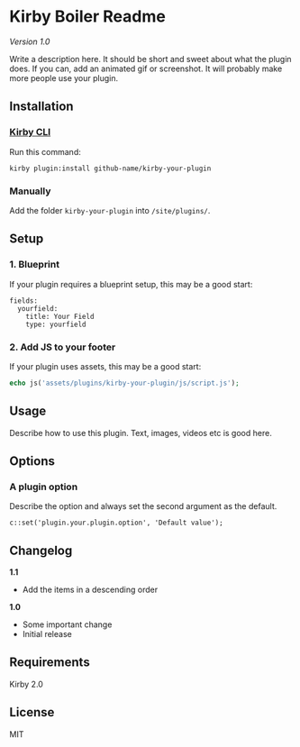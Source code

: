 # Kirby Boiler Readme

*Version 1.0*

Write a description here. It should be short and sweet about what the plugin does. If you can, add an animated gif or screenshot. It will probably make more people use your plugin.

## Installation

### [Kirby CLI](https://github.com/getkirby/cli)

Run this command:

```
kirby plugin:install github-name/kirby-your-plugin
```

### Manually

Add the folder `kirby-your-plugin` into `/site/plugins/`.

## Setup

### 1. Blueprint

If your plugin requires a blueprint setup, this may be a good start:

```
fields:
  yourfield:
    title: Your Field
    type: yourfield
```

### 2. Add JS to your footer

If your plugin uses assets, this may be a good start:

```php
echo js('assets/plugins/kirby-your-plugin/js/script.js');
```

## Usage

Describe how to use this plugin. Text, images, videos etc is good here.

## Options

### A plugin option

Describe the option and always set the second argument as the default.

```
c::set('plugin.your.plugin.option', 'Default value');
```

## Changelog

**1.1**

- Add the items in a descending order 

**1.0**

- Some important change
- Initial release

## Requirements

Kirby 2.0

## License

MIT
